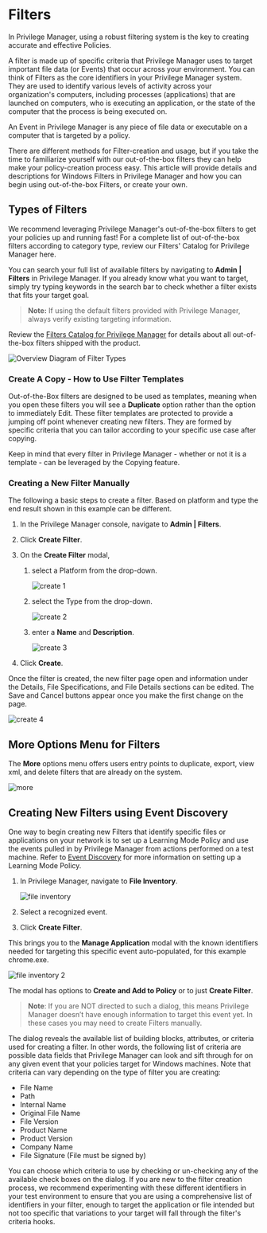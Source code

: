 [title]: # (Filters)
[tags]: # (overview)
[priority]: # (6)
# Filters

In Privilege Manager, using a robust filtering system is the key to creating accurate and effective Policies.

A filter is made up of specific criteria that Privilege Manager uses to target important file data (or Events) that occur across your environment. You can think of Filters as the core identifiers in your Privilege Manager system. They are used to identify various levels of activity across your organization's computers, including processes (applications) that are launched on computers, who is executing an application, or the state of the computer that the process is being executed on. 

An Event in Privilege Manager is any piece of file data or executable on a computer that is targeted by a policy.

There are different methods for Filter-creation and usage, but if you take the time to familiarize yourself with our out-of-the-box filters they can help make your policy-creation process easy. This article will provide details and descriptions for Windows Filters in Privilege Manager and how you can begin using out-of-the-box Filters, or create your own.

## Types of Filters

We recommend leveraging Privilege Manager's out-of-the-box filters to get your policies up and running fast! For a complete list of out-of-the-box filters according to category type, review our Filters' Catalog for Privilege Manager here.

You can search your full list of available filters by navigating to __Admin | Filters__ in Privilege Manager. If you already know what you want to target, simply try typing keywords in the search bar to check whether a filter exists that fits your target goal.

>**Note:** If using the default filters provided with Privilege Manager, always verify existing targeting information.

Review the [Filters Catalog for Privilege Manager](default-filters.md) for details about all out-of-the-box filters shipped with the product.

![Overview Diagram of Filter Types](images/policies.png)

### Create A Copy - How to Use Filter Templates

Out-of-the-Box filters are designed to be used as templates, meaning when you open these filters you will see a __Duplicate__ option rather than the option to immediately Edit. These filter templates are protected to provide a jumping off point whenever creating new filters. They are formed by specific criteria that you can tailor according to your specific use case after copying.

Keep in mind that every filter in Privilege Manager - whether or not it is a template - can be leveraged by the Copying feature.

### Creating a New Filter Manually

The following a basic steps to create a filter. Based on platform and type the end result shown in this example can be different.

1. In the Privilege Manager console, navigate to __Admin | Filters__.
1. Click __Create Filter__.
1. On the __Create Filter__ modal,

   1. select a Platform from the drop-down.

      ![create 1](images/create-1.png "Select the platform from the drop-down options")
   1. select the Type from the drop-down.

      ![create 2](images/create-2.png "Select the filter type from the drop-down options")
   1. enter a __Name__ and __Description__.

      ![create 3](images/create-3.png "Enter a name and description")
1. Click __Create__.

Once the filter is created, the new filter page open and information under the Details, File Specifications, and File Details sections can be edited. The Save and Cancel buttons appear once you make the first change on the page.

![create 4](images/create-4.png "New Filter page")

## More Options Menu for Filters

The __More__ options menu offers users entry points to duplicate, export, view xml, and delete filters that are already on the system.

![more](images/more.png "More options menu for filters")

## Creating New Filters using Event Discovery

One way to begin creating new Filters that identify specific files or applications on your network is to set up a Learning Mode Policy and use the events pulled in by Privilege Manager from actions performed on a test machine. Refer to [Event Discovery](../../computer-groups/app-control/ac-event-discovery.md) for more information on setting up a Learning Mode Policy.

1. In Privilege Manager, navigate to __File Inventory__.

   ![file inventory](images/file-inventory.png "Using the File Inventory page to create a new filter based on discovered resources")
1. Select a recognized event.
1. Click __Create Filter__. 

This brings you to the __Manage Application__ modal with the known identifiers needed for targeting this specific event auto-populated, for this example chrome.exe.

   ![file inventory 2](images/file-inventory-2.png "Auto populated data based on event discovery")

The modal has options to __Create and Add to Policy__ or to just __Create Filter__.

>**Note**: If you are NOT directed to such a dialog, this means Privilege Manager doesn’t have enough information to target this event yet. In these cases you may need to create Filters manually.

The dialog reveals the available list of building blocks, attributes, or criteria used for creating a filter. In other words, the following list of criteria are possible data fields that Privilege Manager can look and sift through for on any given event that your policies target for Windows machines. Note that criteria can vary depending on the type of filter you are creating:

* File Name
* Path
* Internal Name
* Original File Name
* File Version
* Product Name
* Product Version
* Company Name
* File Signature (File must be signed by)

You can choose which criteria to use by checking or un-checking any of the available check boxes on the dialog. If you are new to the filter creation process, we recommend experimenting with these different identifiers in your test environment to ensure that you are using a comprehensive list of identifiers in your filter, enough to target the application or file intended but not too specific that variations to your target will fall through the filter's criteria hooks.
